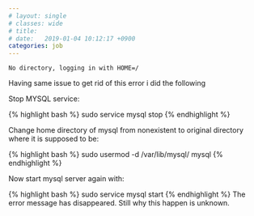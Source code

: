 ```yaml
---
# layout: single
# classes: wide
# title:
# date:   2019-01-04 10:12:17 +0900
categories: job
---
```


`No directory, logging in with HOME=/`

Having same issue to get rid of this error i did the following

Stop MYSQL service:

{% highlight bash %}
sudo service mysql stop
{% endhighlight %}

Change home directory of mysql from nonexistent to original directory where it is supposed to be:

{% highlight bash %}
sudo usermod -d /var/lib/mysql/ mysql
{% endhighlight %}

Now start mysql server again with:

{% highlight bash %}
sudo service mysql start
{% endhighlight %}
The error message has disappeared. Still why this happen is unknown.

